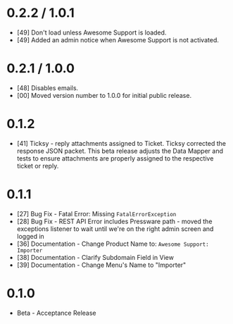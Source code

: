 # 0.2.2 / 1.0.1

- [49] Don't load unless Awesome Support is loaded.
- [49] Added an admin notice when Awesome Support is not activated.

# 0.2.1 / 1.0.0

- [48] Disables emails.
- [00] Moved version number to 1.0.0 for initial public release.

# 0.1.2

- [41] Ticksy - reply attachments assigned to Ticket. Ticksy corrected the response JSON packet. This beta release adjusts the Data Mapper and tests to ensure attachments are properly assigned to the respective ticket or reply.

# 0.1.1

- [27] Bug Fix - Fatal Error: Missing `FatalErrorException`
- [28] Bug Fix - REST API Error includes Pressware path - moved the exceptions listener to wait until we're on the right admin screen and logged in
- [36] Documentation - Change Product Name to: `Awesome Support: Importer`
- [38] Documentation - Clarify Subdomain Field in View
- [39] Documentation - Change Menu's Name to "Importer"

# 0.1.0

- Beta - Acceptance Release
